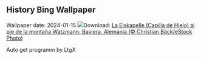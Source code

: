 ## History Bing Wallpaper
Wallpaper date: 2024-01-15
![](https://www.bing.com/th?id=OHR.IceChapel_ES-ES1557442050_UHD.jpg&w=1000)Download: [La Eiskapelle (Capilla de Hielo) al pie de la montaña Watzmann, Baviera, Alemania (© Christian Bäck/eStock Photo)](https://www.bing.com/th?id=OHR.IceChapel_ES-ES1557442050_UHD.jpg)

Auto get programm by LtgX
